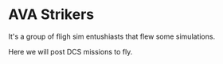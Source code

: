 # AVA Strikers
It's a group of fligh sim entushiasts that flew some simulations.

Here we will post DCS missions to fly.

